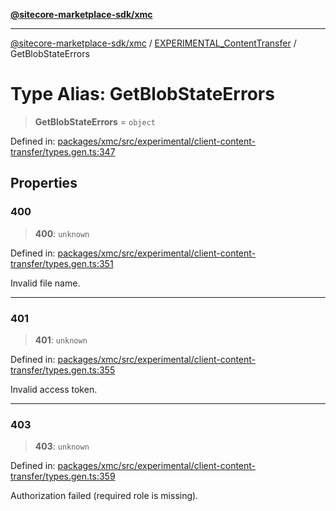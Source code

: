 [**@sitecore-marketplace-sdk/xmc**](../../../../README.md)

***

[@sitecore-marketplace-sdk/xmc](../../../../README.md) / [EXPERIMENTAL\_ContentTransfer](../README.md) / GetBlobStateErrors

# Type Alias: GetBlobStateErrors

> **GetBlobStateErrors** = `object`

Defined in: [packages/xmc/src/experimental/client-content-transfer/types.gen.ts:347](https://github.com/Sitecore/marketplace-sdk/blob/main/packages/xmc/src/experimental/client-content-transfer/types.gen.ts#L347)

## Properties

### 400

> **400**: `unknown`

Defined in: [packages/xmc/src/experimental/client-content-transfer/types.gen.ts:351](https://github.com/Sitecore/marketplace-sdk/blob/main/packages/xmc/src/experimental/client-content-transfer/types.gen.ts#L351)

Invalid file name.

***

### 401

> **401**: `unknown`

Defined in: [packages/xmc/src/experimental/client-content-transfer/types.gen.ts:355](https://github.com/Sitecore/marketplace-sdk/blob/main/packages/xmc/src/experimental/client-content-transfer/types.gen.ts#L355)

Invalid access token.

***

### 403

> **403**: `unknown`

Defined in: [packages/xmc/src/experimental/client-content-transfer/types.gen.ts:359](https://github.com/Sitecore/marketplace-sdk/blob/main/packages/xmc/src/experimental/client-content-transfer/types.gen.ts#L359)

Authorization failed (required role is missing).
